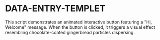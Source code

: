 # DATA-ENTRY-TEMPLET
This script demonstrates an animated interactive button featuring a "Hi, Welcome" message. When the button is clicked, it triggers a visual effect resembling chocolate-coated gingerbread particles dispersing.
